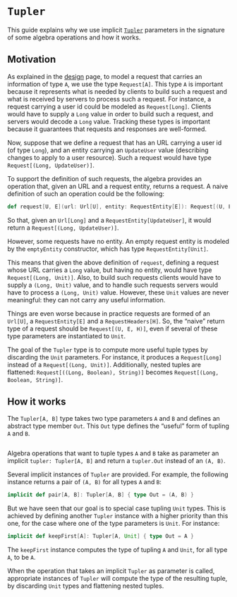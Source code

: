 # `Tupler`

This guide explains why we use implicit [`Tupler`](unchecked:/api/endpoints/Tupler.html) parameters
in the signature of some algebra operations and how it works.

## Motivation

As explained in the [design](/design.md) page, to model a request that carries
an information of type `A`, we use the type `Request[A]`. This type `A` is
important because it represents what is needed by clients to build such
a request and what is received by servers to process such a request. For
instance, a request carrying a user id could be modeled as `Request[Long]`.
Clients would have to supply a `Long` value in order to build such a request,
and servers would decode a `Long` value. Tracking these types is important
because it guarantees that requests and responses are well-formed.

Now, suppose that we define a request that has an URL carrying a user id
(of type `Long`), and an entity carrying an `UpdateUser` value (describing
changes to apply to a user resource). Such a request would have type
`Request[(Long, UpdateUser)]`.

To support the definition of such requests, the algebra provides an
operation that, given an URL and a request entity, returns a request.
A naive definition of such an operation could be the following:

~~~ scala
def request[U, E](url: Url[U], entity: RequestEntity[E]): Request[(U, E)]
~~~

So that, given an `Url[Long]` and a `RequestEntity[UpdateUser]`, it
would return a `Request[(Long, UpdateUser)]`.

However, some requests have no entity. An empty request entity is modeled
by the `emptyEntity` constructor, which has type `RequestEntity[Unit]`.

This means that given the above definition of `request`, defining a
request whose URL carries a `Long` value, but having no entity, would
have type `Request[(Long, Unit)]`. Also, to build such requests
clients would have to supply a `(Long, Unit)` value, and to handle
such requests servers would have to process a `(Long, Unit)` value.
However, these `Unit` values are never meaningful: they can not carry
any useful information.

Things are even worse because in practice requests are formed of an
`Url[U]`, a `RequestEntity[E]` and a `RequestHeaders[H]`. So, the
“naive” return type of a request should be `Request[(U, E, H)]`,
even if several of these type parameters are instantiated to `Unit`.

The goal of the `Tupler` type is to compute more useful tuple types
by discarding the `Unit` parameters. For instance, it produces a
`Request[Long]` instead of a `Request[(Long, Unit)]`. Additionally,
nested tuples are flattened: `Request[((Long, Boolean), String)]`
becomes `Request[(Long, Boolean, String)]`.

## How it works

The `Tupler[A, B]` type takes two type parameters `A` and `B`
and defines an abstract type member `Out`. This `Out` type defines
the “useful” form of tupling `A` and `B`.

~~~ scala src=../../../../../algebras/algebra/src/main/scala/endpoints/Tupler.scala#definition
~~~

Algebra operations that want to tuple types `A` and `B` take as
parameter an implicit `tupler: Tupler[A, B]` and return a
`tupler.Out` instead of an `(A, B)`.

Several implicit instances of `Tupler` are provided. For example,
the following instance returns a pair of `(A, B)` for all types
`A` and `B`:

~~~ scala
implicit def pair[A, B]: Tupler[A, B] { type Out = (A, B) }
~~~

But we have seen that our goal is to special case tupling `Unit`
types. This is achieved by defining another `Tupler` instance
with a higher priority than this one, for the case where one
of the type parameters is `Unit`. For instance:

~~~ scala
implicit def keepFirst[A]: Tupler[A, Unit] { type Out = A }
~~~

The `keepFirst` instance computes the type of tupling `A`
and `Unit`, for all type `A`, to be `A`.

When the operation that takes an implicit `Tupler` as parameter
is called, appropriate instances of `Tupler` will compute the type
of the resulting tuple, by discarding `Unit` types and flattening
nested tuples.
